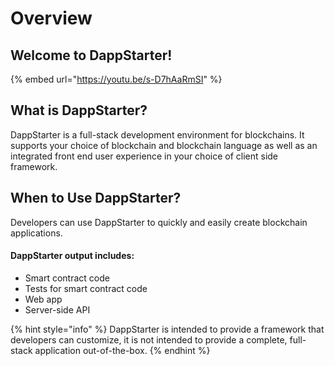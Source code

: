 # Overview

## Welcome to DappStarter!

{% embed url="https://youtu.be/s-D7hAaRmSI" %}

## What is DappStarter?

DappStarter is a full-stack development environment for blockchains. It supports your choice of blockchain and blockchain language as well as an integrated front end user experience in your choice of client side framework.

## When to Use DappStarter?

Developers can use DappStarter to quickly and easily create blockchain applications.

#### DappStarter output includes:

* Smart contract code
* Tests for smart contract code
* Web app
* Server-side API

{% hint style="info" %}
DappStarter is intended to provide a framework that developers can customize, it is not intended to provide a complete, full-stack application out-of-the-box.
{% endhint %}
